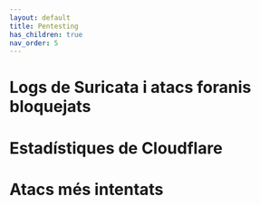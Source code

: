 ```yaml
---
layout: default
title: Pentesting
has_children: true
nav_order: 5
---
```


# Logs de Suricata i atacs foranis bloquejats

# Estadístiques de Cloudflare

# Atacs més intentats